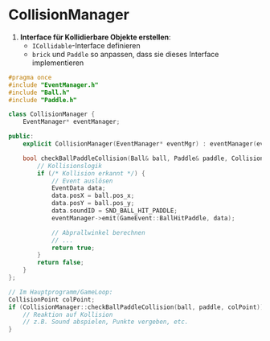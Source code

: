 # CollisionManager

1. **Interface für Kollidierbare Objekte erstellen**:
    - `ICollidable`-Interface definieren
    - `brick` und `Paddle` so anpassen, dass sie dieses Interface implementieren

```c++
#pragma once
#include "EventManager.h"
#include "Ball.h"
#include "Paddle.h"

class CollisionManager {
    EventManager* eventManager;

public:
    explicit CollisionManager(EventManager* eventMgr) : eventManager(eventMgr) {}

    bool checkBallPaddleCollision(Ball& ball, Paddle& paddle, CollisionPoint& cp) {
        // Kollisionslogik
        if (/* Kollision erkannt */) {
            // Event auslösen
            EventData data;
            data.posX = ball.pos_x;
            data.posY = ball.pos_y;
            data.soundID = SND_BALL_HIT_PADDLE;
            eventManager->emit(GameEvent::BallHitPaddle, data);

            // Abprallwinkel berechnen
            // ...
            return true;
        }
        return false;
    }
};
```
```c++
// Im Hauptprogramm/GameLoop:
CollisionPoint colPoint;
if (CollisionManager::checkBallPaddleCollision(ball, paddle, colPoint)) {
    // Reaktion auf Kollision
    // z.B. Sound abspielen, Punkte vergeben, etc.
}
```
